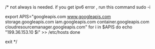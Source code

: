 

/* not always is needed.
if you get  ipv6 error , run this command
sudo -i

export APIS="googleapis.com www.googleapis.com storage.googleapis.com iam.googleapis.com container.googleapis.com cloudresourcemanager.googleapis.com"
for i in $APIS
do
  echo "199.36.153.10 $i" >> /etc/hosts
done

exit
*/